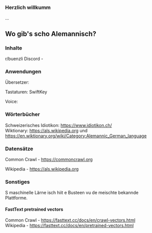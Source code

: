 ### Herzlich willkumm

...

## Wo gib's scho Alemannisch?

### Inhalte

r/buenzli
Discord - 

### Anwendungen

Übersetzer: 

Tastaturen: SwiftKey

Voice: 

### Wörterbücher

Schweizerisches Idiotikon: https://www.idiotikon.ch/  
Wiktionary: https://als.wikipedia.org und https://en.wiktionary.org/wiki/Category:Alemannic_German_language

### Datensätze

Common Crawl - https://commoncrawl.org

Wikipedia - https://als.wikipedia.org

### Sonstiges

S maschinelle Lärne isch hiit e Busteen vu de meischte bekannde Plattforme.

#### FastText pretrained vectors

Common Crawl - https://fasttext.cc/docs/en/crawl-vectors.html  
Wikipedia - https://fasttext.cc/docs/en/pretrained-vectors.html



